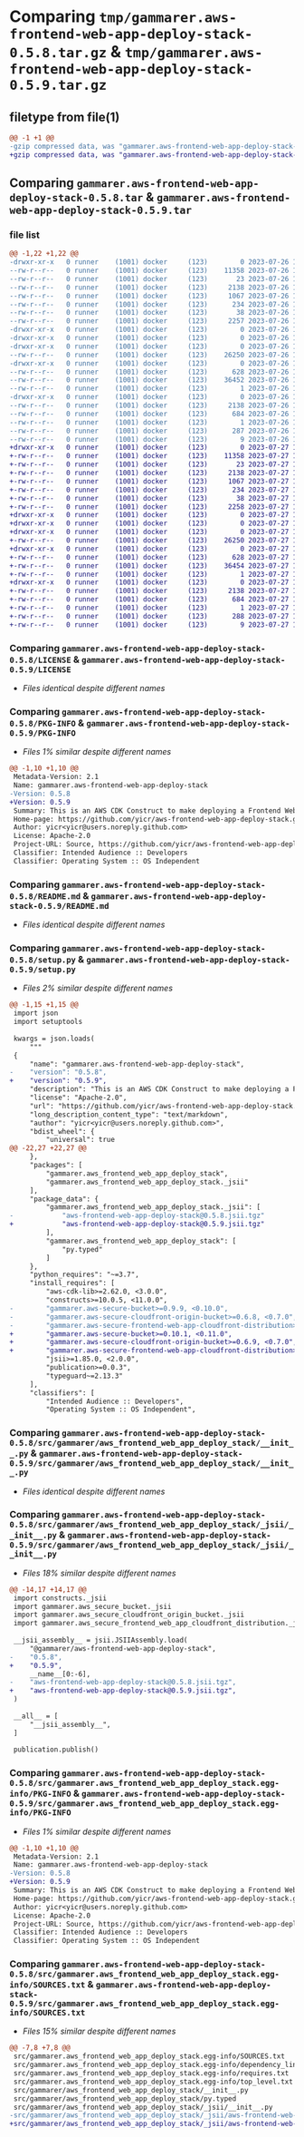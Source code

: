 # Comparing `tmp/gammarer.aws-frontend-web-app-deploy-stack-0.5.8.tar.gz` & `tmp/gammarer.aws-frontend-web-app-deploy-stack-0.5.9.tar.gz`

## filetype from file(1)

```diff
@@ -1 +1 @@
-gzip compressed data, was "gammarer.aws-frontend-web-app-deploy-stack-0.5.8.tar", last modified: Wed Jul 26 19:15:16 2023, max compression
+gzip compressed data, was "gammarer.aws-frontend-web-app-deploy-stack-0.5.9.tar", last modified: Thu Jul 27 19:16:15 2023, max compression
```

## Comparing `gammarer.aws-frontend-web-app-deploy-stack-0.5.8.tar` & `gammarer.aws-frontend-web-app-deploy-stack-0.5.9.tar`

### file list

```diff
@@ -1,22 +1,22 @@
-drwxr-xr-x   0 runner    (1001) docker     (123)        0 2023-07-26 19:15:16.898653 gammarer.aws-frontend-web-app-deploy-stack-0.5.8/
--rw-r--r--   0 runner    (1001) docker     (123)    11358 2023-07-26 19:15:04.000000 gammarer.aws-frontend-web-app-deploy-stack-0.5.8/LICENSE
--rw-r--r--   0 runner    (1001) docker     (123)       23 2023-07-26 19:15:04.000000 gammarer.aws-frontend-web-app-deploy-stack-0.5.8/MANIFEST.in
--rw-r--r--   0 runner    (1001) docker     (123)     2138 2023-07-26 19:15:16.898653 gammarer.aws-frontend-web-app-deploy-stack-0.5.8/PKG-INFO
--rw-r--r--   0 runner    (1001) docker     (123)     1067 2023-07-26 19:15:04.000000 gammarer.aws-frontend-web-app-deploy-stack-0.5.8/README.md
--rw-r--r--   0 runner    (1001) docker     (123)      234 2023-07-26 19:15:04.000000 gammarer.aws-frontend-web-app-deploy-stack-0.5.8/pyproject.toml
--rw-r--r--   0 runner    (1001) docker     (123)       38 2023-07-26 19:15:16.898653 gammarer.aws-frontend-web-app-deploy-stack-0.5.8/setup.cfg
--rw-r--r--   0 runner    (1001) docker     (123)     2257 2023-07-26 19:15:04.000000 gammarer.aws-frontend-web-app-deploy-stack-0.5.8/setup.py
-drwxr-xr-x   0 runner    (1001) docker     (123)        0 2023-07-26 19:15:16.894653 gammarer.aws-frontend-web-app-deploy-stack-0.5.8/src/
-drwxr-xr-x   0 runner    (1001) docker     (123)        0 2023-07-26 19:15:16.894653 gammarer.aws-frontend-web-app-deploy-stack-0.5.8/src/gammarer/
-drwxr-xr-x   0 runner    (1001) docker     (123)        0 2023-07-26 19:15:16.898653 gammarer.aws-frontend-web-app-deploy-stack-0.5.8/src/gammarer/aws_frontend_web_app_deploy_stack/
--rw-r--r--   0 runner    (1001) docker     (123)    26250 2023-07-26 19:15:04.000000 gammarer.aws-frontend-web-app-deploy-stack-0.5.8/src/gammarer/aws_frontend_web_app_deploy_stack/__init__.py
-drwxr-xr-x   0 runner    (1001) docker     (123)        0 2023-07-26 19:15:16.898653 gammarer.aws-frontend-web-app-deploy-stack-0.5.8/src/gammarer/aws_frontend_web_app_deploy_stack/_jsii/
--rw-r--r--   0 runner    (1001) docker     (123)      628 2023-07-26 19:15:04.000000 gammarer.aws-frontend-web-app-deploy-stack-0.5.8/src/gammarer/aws_frontend_web_app_deploy_stack/_jsii/__init__.py
--rw-r--r--   0 runner    (1001) docker     (123)    36452 2023-07-26 19:15:04.000000 gammarer.aws-frontend-web-app-deploy-stack-0.5.8/src/gammarer/aws_frontend_web_app_deploy_stack/_jsii/aws-frontend-web-app-deploy-stack@0.5.8.jsii.tgz
--rw-r--r--   0 runner    (1001) docker     (123)        1 2023-07-26 19:15:04.000000 gammarer.aws-frontend-web-app-deploy-stack-0.5.8/src/gammarer/aws_frontend_web_app_deploy_stack/py.typed
-drwxr-xr-x   0 runner    (1001) docker     (123)        0 2023-07-26 19:15:16.898653 gammarer.aws-frontend-web-app-deploy-stack-0.5.8/src/gammarer.aws_frontend_web_app_deploy_stack.egg-info/
--rw-r--r--   0 runner    (1001) docker     (123)     2138 2023-07-26 19:15:16.000000 gammarer.aws-frontend-web-app-deploy-stack-0.5.8/src/gammarer.aws_frontend_web_app_deploy_stack.egg-info/PKG-INFO
--rw-r--r--   0 runner    (1001) docker     (123)      684 2023-07-26 19:15:16.000000 gammarer.aws-frontend-web-app-deploy-stack-0.5.8/src/gammarer.aws_frontend_web_app_deploy_stack.egg-info/SOURCES.txt
--rw-r--r--   0 runner    (1001) docker     (123)        1 2023-07-26 19:15:16.000000 gammarer.aws-frontend-web-app-deploy-stack-0.5.8/src/gammarer.aws_frontend_web_app_deploy_stack.egg-info/dependency_links.txt
--rw-r--r--   0 runner    (1001) docker     (123)      287 2023-07-26 19:15:16.000000 gammarer.aws-frontend-web-app-deploy-stack-0.5.8/src/gammarer.aws_frontend_web_app_deploy_stack.egg-info/requires.txt
--rw-r--r--   0 runner    (1001) docker     (123)        9 2023-07-26 19:15:16.000000 gammarer.aws-frontend-web-app-deploy-stack-0.5.8/src/gammarer.aws_frontend_web_app_deploy_stack.egg-info/top_level.txt
+drwxr-xr-x   0 runner    (1001) docker     (123)        0 2023-07-27 19:16:15.312588 gammarer.aws-frontend-web-app-deploy-stack-0.5.9/
+-rw-r--r--   0 runner    (1001) docker     (123)    11358 2023-07-27 19:16:03.000000 gammarer.aws-frontend-web-app-deploy-stack-0.5.9/LICENSE
+-rw-r--r--   0 runner    (1001) docker     (123)       23 2023-07-27 19:16:03.000000 gammarer.aws-frontend-web-app-deploy-stack-0.5.9/MANIFEST.in
+-rw-r--r--   0 runner    (1001) docker     (123)     2138 2023-07-27 19:16:15.312588 gammarer.aws-frontend-web-app-deploy-stack-0.5.9/PKG-INFO
+-rw-r--r--   0 runner    (1001) docker     (123)     1067 2023-07-27 19:16:03.000000 gammarer.aws-frontend-web-app-deploy-stack-0.5.9/README.md
+-rw-r--r--   0 runner    (1001) docker     (123)      234 2023-07-27 19:16:03.000000 gammarer.aws-frontend-web-app-deploy-stack-0.5.9/pyproject.toml
+-rw-r--r--   0 runner    (1001) docker     (123)       38 2023-07-27 19:16:15.312588 gammarer.aws-frontend-web-app-deploy-stack-0.5.9/setup.cfg
+-rw-r--r--   0 runner    (1001) docker     (123)     2258 2023-07-27 19:16:03.000000 gammarer.aws-frontend-web-app-deploy-stack-0.5.9/setup.py
+drwxr-xr-x   0 runner    (1001) docker     (123)        0 2023-07-27 19:16:15.308587 gammarer.aws-frontend-web-app-deploy-stack-0.5.9/src/
+drwxr-xr-x   0 runner    (1001) docker     (123)        0 2023-07-27 19:16:15.308587 gammarer.aws-frontend-web-app-deploy-stack-0.5.9/src/gammarer/
+drwxr-xr-x   0 runner    (1001) docker     (123)        0 2023-07-27 19:16:15.312588 gammarer.aws-frontend-web-app-deploy-stack-0.5.9/src/gammarer/aws_frontend_web_app_deploy_stack/
+-rw-r--r--   0 runner    (1001) docker     (123)    26250 2023-07-27 19:16:03.000000 gammarer.aws-frontend-web-app-deploy-stack-0.5.9/src/gammarer/aws_frontend_web_app_deploy_stack/__init__.py
+drwxr-xr-x   0 runner    (1001) docker     (123)        0 2023-07-27 19:16:15.312588 gammarer.aws-frontend-web-app-deploy-stack-0.5.9/src/gammarer/aws_frontend_web_app_deploy_stack/_jsii/
+-rw-r--r--   0 runner    (1001) docker     (123)      628 2023-07-27 19:16:03.000000 gammarer.aws-frontend-web-app-deploy-stack-0.5.9/src/gammarer/aws_frontend_web_app_deploy_stack/_jsii/__init__.py
+-rw-r--r--   0 runner    (1001) docker     (123)    36454 2023-07-27 19:16:03.000000 gammarer.aws-frontend-web-app-deploy-stack-0.5.9/src/gammarer/aws_frontend_web_app_deploy_stack/_jsii/aws-frontend-web-app-deploy-stack@0.5.9.jsii.tgz
+-rw-r--r--   0 runner    (1001) docker     (123)        1 2023-07-27 19:16:03.000000 gammarer.aws-frontend-web-app-deploy-stack-0.5.9/src/gammarer/aws_frontend_web_app_deploy_stack/py.typed
+drwxr-xr-x   0 runner    (1001) docker     (123)        0 2023-07-27 19:16:15.312588 gammarer.aws-frontend-web-app-deploy-stack-0.5.9/src/gammarer.aws_frontend_web_app_deploy_stack.egg-info/
+-rw-r--r--   0 runner    (1001) docker     (123)     2138 2023-07-27 19:16:15.000000 gammarer.aws-frontend-web-app-deploy-stack-0.5.9/src/gammarer.aws_frontend_web_app_deploy_stack.egg-info/PKG-INFO
+-rw-r--r--   0 runner    (1001) docker     (123)      684 2023-07-27 19:16:15.000000 gammarer.aws-frontend-web-app-deploy-stack-0.5.9/src/gammarer.aws_frontend_web_app_deploy_stack.egg-info/SOURCES.txt
+-rw-r--r--   0 runner    (1001) docker     (123)        1 2023-07-27 19:16:15.000000 gammarer.aws-frontend-web-app-deploy-stack-0.5.9/src/gammarer.aws_frontend_web_app_deploy_stack.egg-info/dependency_links.txt
+-rw-r--r--   0 runner    (1001) docker     (123)      288 2023-07-27 19:16:15.000000 gammarer.aws-frontend-web-app-deploy-stack-0.5.9/src/gammarer.aws_frontend_web_app_deploy_stack.egg-info/requires.txt
+-rw-r--r--   0 runner    (1001) docker     (123)        9 2023-07-27 19:16:15.000000 gammarer.aws-frontend-web-app-deploy-stack-0.5.9/src/gammarer.aws_frontend_web_app_deploy_stack.egg-info/top_level.txt
```

### Comparing `gammarer.aws-frontend-web-app-deploy-stack-0.5.8/LICENSE` & `gammarer.aws-frontend-web-app-deploy-stack-0.5.9/LICENSE`

 * *Files identical despite different names*

### Comparing `gammarer.aws-frontend-web-app-deploy-stack-0.5.8/PKG-INFO` & `gammarer.aws-frontend-web-app-deploy-stack-0.5.9/PKG-INFO`

 * *Files 1% similar despite different names*

```diff
@@ -1,10 +1,10 @@
 Metadata-Version: 2.1
 Name: gammarer.aws-frontend-web-app-deploy-stack
-Version: 0.5.8
+Version: 0.5.9
 Summary: This is an AWS CDK Construct to make deploying a Frontend Web App (SPA) deploy to S3 behind CloudFront.
 Home-page: https://github.com/yicr/aws-frontend-web-app-deploy-stack.git
 Author: yicr<yicr@users.noreply.github.com>
 License: Apache-2.0
 Project-URL: Source, https://github.com/yicr/aws-frontend-web-app-deploy-stack.git
 Classifier: Intended Audience :: Developers
 Classifier: Operating System :: OS Independent
```

### Comparing `gammarer.aws-frontend-web-app-deploy-stack-0.5.8/README.md` & `gammarer.aws-frontend-web-app-deploy-stack-0.5.9/README.md`

 * *Files identical despite different names*

### Comparing `gammarer.aws-frontend-web-app-deploy-stack-0.5.8/setup.py` & `gammarer.aws-frontend-web-app-deploy-stack-0.5.9/setup.py`

 * *Files 2% similar despite different names*

```diff
@@ -1,15 +1,15 @@
 import json
 import setuptools
 
 kwargs = json.loads(
     """
 {
     "name": "gammarer.aws-frontend-web-app-deploy-stack",
-    "version": "0.5.8",
+    "version": "0.5.9",
     "description": "This is an AWS CDK Construct to make deploying a Frontend Web App (SPA) deploy to S3 behind CloudFront.",
     "license": "Apache-2.0",
     "url": "https://github.com/yicr/aws-frontend-web-app-deploy-stack.git",
     "long_description_content_type": "text/markdown",
     "author": "yicr<yicr@users.noreply.github.com>",
     "bdist_wheel": {
         "universal": true
@@ -22,27 +22,27 @@
     },
     "packages": [
         "gammarer.aws_frontend_web_app_deploy_stack",
         "gammarer.aws_frontend_web_app_deploy_stack._jsii"
     ],
     "package_data": {
         "gammarer.aws_frontend_web_app_deploy_stack._jsii": [
-            "aws-frontend-web-app-deploy-stack@0.5.8.jsii.tgz"
+            "aws-frontend-web-app-deploy-stack@0.5.9.jsii.tgz"
         ],
         "gammarer.aws_frontend_web_app_deploy_stack": [
             "py.typed"
         ]
     },
     "python_requires": "~=3.7",
     "install_requires": [
         "aws-cdk-lib>=2.62.0, <3.0.0",
         "constructs>=10.0.5, <11.0.0",
-        "gammarer.aws-secure-bucket>=0.9.9, <0.10.0",
-        "gammarer.aws-secure-cloudfront-origin-bucket>=0.6.8, <0.7.0",
-        "gammarer.aws-secure-frontend-web-app-cloudfront-distribution>=0.6.8, <0.7.0",
+        "gammarer.aws-secure-bucket>=0.10.1, <0.11.0",
+        "gammarer.aws-secure-cloudfront-origin-bucket>=0.6.9, <0.7.0",
+        "gammarer.aws-secure-frontend-web-app-cloudfront-distribution>=0.6.9, <0.7.0",
         "jsii>=1.85.0, <2.0.0",
         "publication>=0.0.3",
         "typeguard~=2.13.3"
     ],
     "classifiers": [
         "Intended Audience :: Developers",
         "Operating System :: OS Independent",
```

### Comparing `gammarer.aws-frontend-web-app-deploy-stack-0.5.8/src/gammarer/aws_frontend_web_app_deploy_stack/__init__.py` & `gammarer.aws-frontend-web-app-deploy-stack-0.5.9/src/gammarer/aws_frontend_web_app_deploy_stack/__init__.py`

 * *Files identical despite different names*

### Comparing `gammarer.aws-frontend-web-app-deploy-stack-0.5.8/src/gammarer/aws_frontend_web_app_deploy_stack/_jsii/__init__.py` & `gammarer.aws-frontend-web-app-deploy-stack-0.5.9/src/gammarer/aws_frontend_web_app_deploy_stack/_jsii/__init__.py`

 * *Files 18% similar despite different names*

```diff
@@ -14,17 +14,17 @@
 import constructs._jsii
 import gammarer.aws_secure_bucket._jsii
 import gammarer.aws_secure_cloudfront_origin_bucket._jsii
 import gammarer.aws_secure_frontend_web_app_cloudfront_distribution._jsii
 
 __jsii_assembly__ = jsii.JSIIAssembly.load(
     "@gammarer/aws-frontend-web-app-deploy-stack",
-    "0.5.8",
+    "0.5.9",
     __name__[0:-6],
-    "aws-frontend-web-app-deploy-stack@0.5.8.jsii.tgz",
+    "aws-frontend-web-app-deploy-stack@0.5.9.jsii.tgz",
 )
 
 __all__ = [
     "__jsii_assembly__",
 ]
 
 publication.publish()
```

### Comparing `gammarer.aws-frontend-web-app-deploy-stack-0.5.8/src/gammarer.aws_frontend_web_app_deploy_stack.egg-info/PKG-INFO` & `gammarer.aws-frontend-web-app-deploy-stack-0.5.9/src/gammarer.aws_frontend_web_app_deploy_stack.egg-info/PKG-INFO`

 * *Files 1% similar despite different names*

```diff
@@ -1,10 +1,10 @@
 Metadata-Version: 2.1
 Name: gammarer.aws-frontend-web-app-deploy-stack
-Version: 0.5.8
+Version: 0.5.9
 Summary: This is an AWS CDK Construct to make deploying a Frontend Web App (SPA) deploy to S3 behind CloudFront.
 Home-page: https://github.com/yicr/aws-frontend-web-app-deploy-stack.git
 Author: yicr<yicr@users.noreply.github.com>
 License: Apache-2.0
 Project-URL: Source, https://github.com/yicr/aws-frontend-web-app-deploy-stack.git
 Classifier: Intended Audience :: Developers
 Classifier: Operating System :: OS Independent
```

### Comparing `gammarer.aws-frontend-web-app-deploy-stack-0.5.8/src/gammarer.aws_frontend_web_app_deploy_stack.egg-info/SOURCES.txt` & `gammarer.aws-frontend-web-app-deploy-stack-0.5.9/src/gammarer.aws_frontend_web_app_deploy_stack.egg-info/SOURCES.txt`

 * *Files 15% similar despite different names*

```diff
@@ -7,8 +7,8 @@
 src/gammarer.aws_frontend_web_app_deploy_stack.egg-info/SOURCES.txt
 src/gammarer.aws_frontend_web_app_deploy_stack.egg-info/dependency_links.txt
 src/gammarer.aws_frontend_web_app_deploy_stack.egg-info/requires.txt
 src/gammarer.aws_frontend_web_app_deploy_stack.egg-info/top_level.txt
 src/gammarer/aws_frontend_web_app_deploy_stack/__init__.py
 src/gammarer/aws_frontend_web_app_deploy_stack/py.typed
 src/gammarer/aws_frontend_web_app_deploy_stack/_jsii/__init__.py
-src/gammarer/aws_frontend_web_app_deploy_stack/_jsii/aws-frontend-web-app-deploy-stack@0.5.8.jsii.tgz
+src/gammarer/aws_frontend_web_app_deploy_stack/_jsii/aws-frontend-web-app-deploy-stack@0.5.9.jsii.tgz
```

